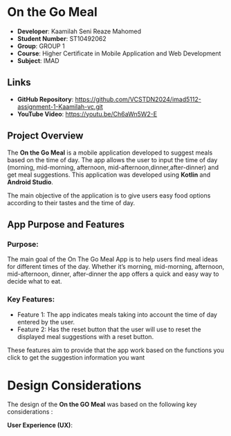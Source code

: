 


# On the Go Meal
- **Developer**: Kaamilah Seni Reaze Mahomed
- **Student Number**: ST10492062
- **Group**: GROUP 1
- **Course**: Higher Certificate in Mobile Application and Web Development
- **Subject**: IMAD

## Links
- **GitHub Repository**: https://github.com/VCSTDN2024/imad5112-assignment-1-Kaamilah-vc.git
- **YouTube Video**: https://youtu.be/Ch6aWn5W2-E

## Project Overview

The **On the Go Meal** is a mobile application developed to suggest meals based on the time of day. The app allows the user to input the time of day (morning, mid-morning, afternoon, mid-afternoon,dinner,after-dinner) and get meal suggestions. This application was developed using **Kotlin** and **Android Studio**.

The main objective of the application is to give users easy food options according to their tastes and the time of day.


## App Purpose and Features

### Purpose:
The main goal of the On The Go Meal App is to help users find meal ideas for different times of the day. Whether it’s morning, mid-morning, afternoon, mid-afternoon, dinner, after-dinner the app offers a quick and easy way to decide what to eat.

### Key Features:
- Feature 1: The app indicates meals taking into account the time of day entered by the user.
- Feature 2: Has the reset button that the user will use to reset the displayed meal suggestions with a reset button.
  
These features aim to provide that the app work based on the functions you click to get the suggestion information you want 


# Design Considerations

The design of the **On the GO Meal** was based on the following key considerations :

**User Experience (UX)**:

